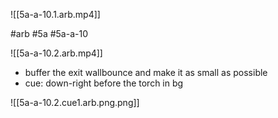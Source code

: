 

![[5a-a-10.1.arb.mp4]]

#arb #5a #5a-a-10



![[5a-a-10.2.arb.mp4]]

* buffer the exit wallbounce and make it as small as possible
* cue: down-right before the torch in bg

![[5a-a-10.2.cue1.arb.png.png]]